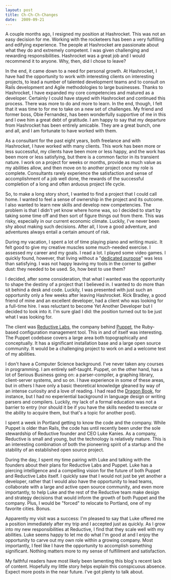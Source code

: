```yaml
---
layout: post
title: Ch-Ch-Ch-Changes
date:  2009-09-21
---
```


A couple months ago, I resigned my position at Hashrocket. This was not an easy
decision for me. Working with the rocketeers has been a very fulfilling and
edifying experience. The people at Hashrocket are passionate about what they do
and extremely competent. I was given challenging and rewarding
responsibilities. Hashrocket was a great job and I would recommend it to
anyone. Why, then, did I chose to leave?

<!--more-->

In the end, it came down to a need for personal growth. At Hashrocket, I have
had the opportunity to work with interesting clients on interesting projects,
to lead a number of talented development teams and to consult on Rails
development and Agile methodologies to large businesses. Thanks to Hashrocket,
I have expanded my core competencies and matured as a developer. Certainly I
could have stayed with Hashrocket and continued this process. There was more to
do and more to learn. In the end, though, I felt that it was time to for me to
take on a new set of challenges. My friend and former boss, Obie Fernandez, has
been wonderfully supportive of me in this and I owe him a great debt of
gratitude. I am happy to say that my departure from Hashrocket has been
entirely amicable. They are a great bunch, one and all, and I am fortunate to
have worked with them.

As a consultant for the past eight years, both freelance and with Hashrocket, I
have worked with many clients. This work has been more or less successful, my
clients have been more or less happy, and the work has been more or less
satisfying, but there is a common factor in its transient nature. I work on a
project for weeks or months, provide as much value as my abilities allow, and
then move on to another project once my role is complete. Consultants rarely
experience the satisfaction and sense of accomplishment of a job well done, the
rewards of the successful completion of a long and often arduous project life
cycle.

So, to make a long story short, I wanted to find a project that I could call
home. I wanted to feel a sense of ownership in the project and its outcome. I
also wanted to learn new skills and develop new competencies. The problem is
that I didn't yet know where home was, so I decided to start by taking some
time off and then sort of figure things out from there. This was risky,
especially in our current economic climate. Luckily, I've never been shy about
making such decisions. After all, I love a good adventure, and adventures
always entail a certain amount of risk.

During my vacation, I spent a lot of time playing piano and writing music. It
felt good to give my creative muscles some much-needed exercise. I assessed my
career and my goals. I read a lot. I played some video games. I quickly found,
however, that living without a 
"<a href="http://37signals.com/svn/posts/1930-mojito-island-is-a-mirage">dedicated purpose</a>"
was less than satisfying. I was not happy leaving my tools in
the corner to gather dust: they needed to be used. So, how best to use them?

I decided, after some consideration, that what I wanted was the opportunity to
shape the destiny of a project that I believed in. I wanted to do more than sit
behind a desk and code. Luckily, I was presented with just such an opportunity
only a few weeks after leaving Hashrocket. Rick Bradley, a good friend of mine
and an excellent developer, had a client who was looking for a full-time hire.
I was reluctant to become Yet Another Developer but I decided to look into it.
I'm sure glad I did: the position turned out to be just what I was looking for.

The client was <a href="http://reductivelabs.com/">Reductive Labs</a>, the
company behind <a href="http://reductivelabs.com/trac/puppet/" title="puppet -
  Trac">Puppet</a>, the Ruby-based configuration management tool. This in and
of itself was interesting. The Puppet codebase covers a large area both
topographically and conceptually. It has a significant installation base and a
large open source community. It would be a challenging project to work on and a
welcome test of my abilities.

I don't have a Computer Science background. I've never taken any courses in
programming. I am entirely self-taught. Puppet, on the other hand, has a lot of
Serious Business going on: a parser-compiler, a graphing library, client-server
systems, and so on. I have experience in some of these areas, but in others I
have only a basic theoretical knowledge gleaned by way of an intense curiosity
and a love of reading. I had read the <a
  href="http://dragonbook.stanford.edu/">Dragon Book</a>, for instance, but I
had no experiential background in language design or writing parsers and
compilers. Luckily, my lack of a formal education was not a barrier to entry
(nor should it be if you have the skills needed to execute or the ability to
acquire them, but that's a topic for another post).

I spent a week in Portland getting to know the code and the company. While
Puppet is older than Rails, the code has until recently been under the sole
stewardship of Reductive founder and CEO Luke Kanies. As a company, Reductive
is small and young, but the technology is relatively mature. This is an
interesting combination of both the pioneering spirit of a startup and the
stability of an established open source project.

During the day, I spent my time pairing with Luke and talking with the founders
about their plans for Reductive Labs and Puppet. Luke has a piercing
intelligence and a compelling vision for the future of both Puppet and
Reductive Labs itself. I quickly saw that I would not just be yet another a
developer, rather that I would also have the opportunity to lead teams,
collaborate with a large and active open source community, and even more
importantly, to help Luke and the rest of the Reductive team make design and
strategy decisions that would inform the growth of both Puppet and the company.
Plus, I would be "forced" to relocate to Portland, one of my favorite cities.
Bonus.

Apparently my visit was a success: I'm pleased to say that Luke offered me a
position immediately after my trip and I accepted just as quickly. As I grow
into my new responsibilities at Reductive, I find that they scale well with my
abilities. Luke seems happy to let me do what I'm good at and I enjoy the
opportunity to carve out my own role within a growing company. Most
importantly, I feel like I have the opportunity to accomplish something
significant. Nothing matters more to my sense of fulfillment and satisfaction.

My faithful readers have most likely been lamenting this blog's recent lack of
content. Hopefully my little story helps explain this conspicuous absence.
Expect more posts in the near future. I've got plenty to talk about.
